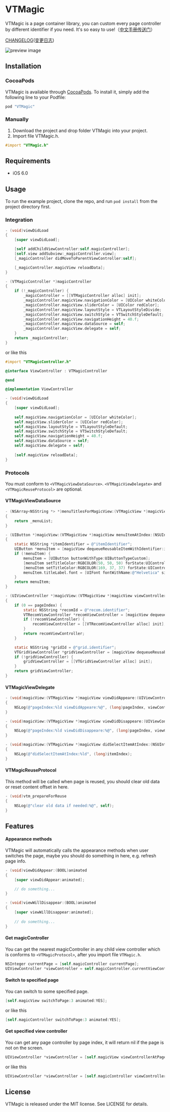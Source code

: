 # VTMagic

VTMagic is a page container library, you can custom every page controller by different identifier if you need. It's so easy to use!（[中文手册传送门](http://www.jianshu.com/p/cb2edb21055f)）

[CHANGELOG][CHANGELOG_EN]\([变更日志][CHANGELOG_CN])

![preview image](Gif/magic.gif)


## Installation

### CocoaPods

VTMagic is available through [CocoaPods](http://cocoapods.org). To install
it, simply add the following line to your Podfile:

```ruby
pod "VTMagic"
```

### Manually

1. Download the project and drop folder VTMagic into your project.
2. Import file VTMagic.h.

```objective-c
#import "VTMagic.h"
```

## Requirements
- iOS 6.0

## Usage

To run the example project, clone the repo, and run `pod install` from the project directory first.

### Integration

```objective-c
- (void)viewDidLoad
{
    [super viewDidLoad];

    [self addChildViewController:self.magicController];
    [self.view addSubview:_magicController.view];
    [_magicController didMoveToParentViewController:self];

    [_magicController.magicView reloadData];
}

- (VTMagicController *)magicController
{
    if (!_magicController) {
        _magicController = [[VTMagicController alloc] init];
        _magicController.magicView.navigationColor = [UIColor whiteColor];
        _magicController.magicView.sliderColor = [UIColor redColor];
        _magicController.magicView.layoutStyle = VTLayoutStyleDivide;
        _magicController.magicView.switchStyle = VTSwitchStyleDefault;
        _magicController.magicView.navigationHeight = 40.f;
        _magicController.magicView.dataSource = self;
        _magicController.magicView.delegate = self;
    }
    return _magicController;
}
```
or like this
```objective-c
#import "VTMagicController.h"

@interface ViewController : VTMagicController

@end
```

```objective-c
@implementation ViewController

- (void)viewDidLoad
{
    [super viewDidLoad];
    
    self.magicView.navigationColor = [UIColor whiteColor];
    self.magicView.sliderColor = [UIColor redColor];
    self.magicView.layoutStyle = VTLayoutStyleDefault;
    self.magicView.switchStyle = VTSwitchStyleDefault;
    self.magicView.navigationHeight = 40.f;
    self.magicView.dataSource = self;
    self.magicView.delegate = self;
    
    [self.magicView reloadData];
}
```

### Protocols

You must conform to `<VTMagicViewDataSource>`. `<VTMagicViewDelegate>` and `<VTMagicReuseProtocol>` are optional.

####  VTMagicViewDataSource

```objective-c
- (NSArray<NSString *> *)menuTitlesForMagicView:(VTMagicView *)magicView
{
    return _menuList;
}

- (UIButton *)magicView:(VTMagicView *)magicView menuItemAtIndex:(NSUInteger)itemIndex
{
    static NSString *itemIdentifier = @"itemIdentifier";
    UIButton *menuItem = [magicView dequeueReusableItemWithIdentifier:itemIdentifier];
    if (!menuItem) {
        menuItem = [UIButton buttonWithType:UIButtonTypeCustom];
        [menuItem setTitleColor:RGBCOLOR(50, 50, 50) forState:UIControlStateNormal];
        [menuItem setTitleColor:RGBCOLOR(169, 37, 37) forState:UIControlStateSelected];
        menuItem.titleLabel.font = [UIFont fontWithName:@"Helvetica" size:16.f];
    }
    return menuItem;
}

- (UIViewController *)magicView:(VTMagicView *)magicView viewControllerAtPage:(NSUInteger)pageIndex
{
    if (0 == pageIndex) {
        static NSString *recomId = @"recom.identifier";
        VTRecomViewController *recomViewController = [magicView dequeueReusablePageWithIdentifier:recomId];
        if (!recomViewController) {
            recomViewController = [[VTRecomViewController alloc] init];
        }
        return recomViewController;
    }

    static NSString *gridId = @"grid.identifier";
    VTGridViewController *gridViewController = [magicView dequeueReusablePageWithIdentifier:gridId];
    if (!gridViewController) {
        gridViewController = [[VTGridViewController alloc] init];
    }
    return gridViewController;
}
```

#### VTMagicViewDelegate

```objective-c
- (void)magicView:(VTMagicView *)magicView viewDidAppeare:(UIViewController *)viewController atPage:(NSUInteger)pageIndex
{
    NSLog(@"pageIndex:%ld viewDidAppeare:%@", (long)pageIndex, viewController.view);
}

- (void)magicView:(VTMagicView *)magicView viewDidDisappeare:(UIViewController *)viewController atPage:(NSUInteger)pageIndex
{
    NSLog(@"pageIndex:%ld viewDidDisappeare:%@", (long)pageIndex, viewController.view);
}

- (void)magicView:(VTMagicView *)magicView didSelectItemAtIndex:(NSUInteger)itemIndex
{
    NSLog(@"didSelectItemAtIndex:%ld", (long)itemIndex);
}
```

#### VTMagicReuseProtocol

This method will be called when page is reused, you should clear old data or reset content offset in here.

```objective-c
- (void)vtm_prepareForReuse
{
    NSLog(@"clear old data if needed:%@", self);
}
```

## Features

#### Appearance methods

VTMagic will automatically calls the appearance methods when user switches the page, maybe you should do something in here, e.g. refresh page info.

```objective-c
- (void)viewDidAppear:(BOOL)animated
{
    [super viewDidAppear:animated];

    // do something...
}

- (void)viewWillDisappear:(BOOL)animated
{
    [super viewWillDisappear:animated];
    
    // do something...
}

```

#### Get magicController

You can get the nearest magicController in any child view controller which is conforms to `<VTMagicProtocol>`, after you import file `VTMagic.h`.

```objective-c
NSInteger currentPage = [self.magicController currentPage];
UIViewController *viewController = self.magicController.currentViewController;
```

#### Switch to specified page

You can switch to some specified page.

```objective-c
[self.magicView switchToPage:3 animated:YES];
```
or like this
```objective-c
[self.magicController switchToPage:3 animated:YES];
```
#### Get specified view controller

You can get any page controller by page index, it will return nil if the page is not on the screen.

```objective-c
UIViewController *viewController = [self.magicView viewControllerAtPage:3];
```
or like this
```objective-c
UIViewController *viewController = [self.magicController viewControllerAtPage:3];
```

## License

VTMagic is released under the MIT license. See LICENSE for details.



<!-- external links -->

[CHANGELOG_CN]: CHANGELOG_CN.md
[CHANGELOG_EN]: CHANGELOG_EN.md

